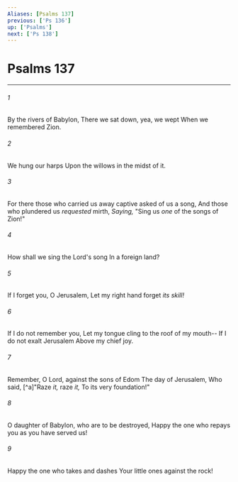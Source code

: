 ```yaml
---
Aliases: [Psalms 137]
previous: ['Ps 136']
up: ['Psalms']
next: ['Ps 138']
---
```

# Psalms 137

***


###### 1 
By the rivers of Babylon, There we sat down, yea, we wept When we remembered Zion. 

###### 2 
We hung our harps Upon the willows in the midst of it. 

###### 3 
For there those who carried us away captive asked of us a song, And those who plundered us _requested_ mirth, _Saying,_ "Sing us _one_ of the songs of Zion!" 

###### 4 
How shall we sing the Lord's song In a foreign land? 

###### 5 
If I forget you, O Jerusalem, Let my right hand forget _its skill!_ 

###### 6 
If I do not remember you, Let my tongue cling to the roof of my mouth-- If I do not exalt Jerusalem Above my chief joy. 

###### 7 
Remember, O Lord, against the sons of Edom The day of Jerusalem, Who said, [^a]"Raze _it,_ raze _it,_ To its very foundation!" 

###### 8 
O daughter of Babylon, who are to be destroyed, Happy the one who repays you as you have served us! 

###### 9 
Happy the one who takes and dashes Your little ones against the rock!

